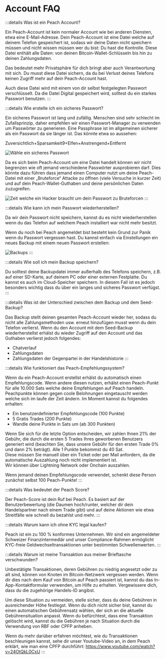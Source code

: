 # Account FAQ

:::details Was ist ein Peach Account?

Ein Peach-Account ist kein normaler Account wie bei anderen Diensten, etwa eine E-Mail-Adresse. Dein Peach-Account ist eine Datei welche auf deinem Telefon gespeichert ist, sodass wir deine Daten nicht speichern müssen und nicht wissen müssen wer du bist: Du hast die Kontrolle. Diese Datei enthält alle Daten: von deinen Bitcoin-Wallet-Schlüsseln bis hin zu deinen Zahlungsdaten.

Das bedeutet mehr Privatsphäre für dich bringt aber auch Verantwortung mit sich. Du musst diese Datei sichern, da du bei Verlust deines Telefons keinen Zugriff mehr auf dein Peach-Account hast.

Auch diese Datei wird mit einem von dir selbst festgelegten Passwort verschlüsselt. Da die Datei Digital gespeichert wird, solltest du ein starkes Passwort benutzen.
:::

:::details Wie erstelle ich ein sicheres Passwort?

Ein sicheres Passwort ist lang und zufällig. Menschen sind sehr schlecht im Zufallsprinzip, daher empfehlen wir einen Passwort-Manager zu verwenden um Passwörter zu generieren. Eine Passphrase ist im allgemeinen sicherer als ein Passwort da sie länger ist. Das könnte etwa so aussehen:

Zuversichtlich+Sparsamkeit9+Elfen+Anstrengend+Entfernt

![Wähle ein sicheres Passwort](/img/faq/account/StrongPassword.png)

Da es sich beim Peach-Account um eine Datei handelt können wir nicht begrenzen wie oft jemand verschiedene Passwörter ausprobieren darf. Dies könnte dazu führen dass jemand einen Computer nutzt um deine Peach-Datei mit einer „Bruteforce“ Attacke zu öffnen (viele Versuche in kurzer Zeit) und auf dein Peach-Wallet-Guthaben und deine persönlichen Daten zuzugreifen.

![Zeit welche ein Hacker braucht um dein Passwort zu Bruteforcen](/img/faq/account/PWBruteForce.png)
:::

:::details Wie kann ich mein Passwort wiederherstellen?

Da wir dein Passwort nicht speichern, kannst du es nicht wiederherstellen wenn du das Telefon auf welchem Peach installiert war nicht mehr besitzt.

Wenn du noch bei Peach angemeldet bist besteht kein Grund zur Panik wenn du Passwort vergessen hast. Du kannst einfach via Einstellungen ein neues Backup mit einem neuen Passwort erstellen:

![Backups](/img/faq/account/backups.png)
:::

:::details Wie soll ich mein Backup speichern?

Du solltest deine Backupdatei immer außerhalb des Telefons speichern, z.B. auf einer SD-Karte, auf deinem PC oder einer externen Festplatte. Du kannst es auch im Cloud-Speicher speichern. In diesem Fall ist es jedoch besonders wichtig dass du über ein langes und sicheres Passwort verfügst.
:::

:::details Was ist der Unterschied zwischen dem Backup und dem Seed-Backup?

Das Backup stellt deinen gesamten Peach-Account wieder her, sodass du nicht alle Zahlungsmethoden usw. erneut hinzufügen musst wenn du dein Telefon verlierst. Wenn du den Account mit dem Seed-Backup wiederherstellst erhälst du wieder Zugriff auf den Account und das Guthaben verlierst jedoch folgendes:

- Chatverlauf
- Zahlungsdaten
- Zahlungsdaten der Gegenpartei in der Handelshistorie
  :::

:::details Wie funktioniert das Peach-Empfehlungssystem?

Wenn du ein Peach-Account erstellst erhälst du automatisch einen Empfehlungscode. Wenn andere diesen nutzen, erhälst einen Peach-Punkt für alle 10.000 Sats welche deine Empfehlungen auf Peach handeln. Peachpunkte können gegen coole Belohnungen eingetauscht werden welche sich im laufe der Zeit ändern. Im Moment kannst du folgendes erhalten:

- Ein benutzerdefinierter Empfehlungscode (100 Punkte)
- 5 Gratis Trades (200 Punkte)
- Wandle deine Punkte in Sats um (ab 300 Punkten)

Wenn Sie sich für die letzte Option entscheiden, wir zahlen Ihnen 21% der Gebühr, die durch die ersten 5 Trades Ihres geworbenen Benutzers generiert wird (beachten Sie, dass unsere Gebühr für den ersten Trade 0% und dann 2% beträgt). Alle 1 Punkte bekommst du 40 Sat.  
Diese müssen Sie manuell über ein Ticket oder per Mail anfordern, da die automatische Auszahlung noch nicht implementiert ist.  
Wir können über Lightning Network oder Onchain auszahlen.

Wenn jemand deinen Empfehlungscode verwendet, schenkt diese Person zunächst selbst 100 Peach-Punkte!
:::

:::details Was bedeutet der Peach Score?

Der Peach-Score ist dein Ruf bei Peach. Es basiert auf der Benutzerbewertung (die Daumen hoch/runter, welcher dir dein Handelspartner nach einem Trade gibt) und auf deine Aktionen wie etwa Streitfälle wie schnell du bezahlst und mehr.
:::

:::details Warum kann ich ohne KYC legal kaufen?

Peach ist ein zu 100 % konformes Unternehmen. Wir sind ein angemeldeter Schweizer Finanzintermediär und unser Compliance-Rahmen ermöglicht KYC-freie Geldwechseltransaktionen unter bestimmten Schwellenwerten.
:::

:::details Warum ist meine Transaktion aus meiner Brieftasche verschwunden?

Unbestätigte Transaktionen, deren Gebühren zu niedrig angesetzt oder zu alt sind, können von Knoten im Bitcoin-Netzwerk vergessen werden.
Wenn dir dies nach dem Kauf von Bitcoin auf Peach passiert ist, kannst du das In-App-Kontaktformular verwenden, um Hilfe zu erhalten. Vergewissere dich, dass du die zugehörige Handels-ID angibst.

Um diese Situation zu vermeiden, stelle sicher, dass du deine Gebühren in ausreichender Höhe festlegst. Wenn du dich nicht sicher bist, kannst du einen automatischen Gebührensatz wählen, der sich an die aktuelle Gebührensituation anpasst.
Wenn du befürchtest, dass eine Transaktion gelöscht wird, kannst du die Gebühren je nach Situation durch die Verwendung von RBF oder CPFP anheben.

Wenn du mehr darüber erfahren möchtest, wie du Transaktionen beschleunigen kannst, sehe dir unser Youtube-Video an, in dem Peach erklärt, wie man eine CPFP durchführt: https://www.youtube.com/watch?v=24OtQkL0CxU
:::
